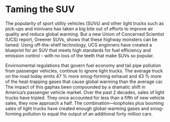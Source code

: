 # Taming the SUV
The popularity of sport utiltiy vehicles (SUVs) and other light trucks such as pick-ups and minivans has taken a big bite out of efforts to improve air quality and reduce global warming. But a new Union of Concerned Scientist (UCS) report, Greener SUVs, shows that these highway monsters can be tamed. Using off-the-shelf technology, UCS enginners have created a blueprint for an SUV that meets high standards for fuel efficiency and emission control – with no loss of the teeth that make SUVs so popular.

Envirnomental regulations that govern fuel economy and tail pipe pollution from passenger vehicles, continue to ignore light trucks. The average truck on the road today emits 47 % more smog-forming exhaust and 43 % more of the heat-trapping gases that cause global warming than the average car. The impact of this gaphas been compounded by a dramatic shift in America’s passenger vehicle market. Over the past 2 decades, sales of light trucks have tripled. They once accounted for less than a fifth of new vehicle sales, they now approach a half. The combination—loopholes plus booming sales of light trucks have created enough global-warming gases and smog-forming pollution to equal the output of an additional forty million cars.
